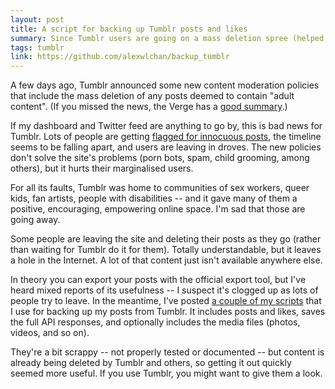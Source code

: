 ```yaml
---
layout: post
title: A script for backing up Tumblr posts and likes
summary: Since Tumblr users are going on a mass deletion spree (helped by the Tumblr staff), some scripts to save content before it's too late.
tags: tumblr
link: https://github.com/alexwlchan/backup_tumblr
---
```


A few days ago, Tumblr announced some new content moderation policies that include the mass deletion of any posts deemed to contain "adult content".
(If you missed the news, the Verge has a [good summary](https://www.theverge.com/2018/12/3/18123752/tumblr-adult-content-porn-ban-date-explicit-changes-why-safe-mode).)

If my dashboard and Twitter feed are anything to go by, this is bad news for Tumblr.
Lots of people are getting [flagged for innocuous posts](http://the-earth-story.com/post/180769626996/flags), the timeline seems to be falling apart, and users are leaving in droves.
The new policies don't solve the site's problems (porn bots, spam, child grooming, among others), but it hurts their marginalised users.

For all its faults, Tumblr was home to communities of sex workers, queer kids, fan artists, people with disabilities -- and it gave many of them a positive, encouraging, empowering online space.
I'm sad that those are going away.

Some people are leaving the site and deleting their posts as they go (rather than waiting for Tumblr do it for them).
Totally understandable, but it leaves a hole in the Internet.
A lot of that content just isn't available anywhere else.

In theory you can export your posts with the official export tool, but I've heard mixed reports of its usefulness -- I suspect it's clogged up as lots of people try to leave.
In the meantime, I've posted [a couple of my scripts](https://github.com/alexwlchan/backup_tumblr) that I use for backing up my posts from Tumblr.
It includes posts and likes, saves the full API responses, and optionally includes the media files (photos, videos, and so on).

They're a bit scrappy -- not properly tested or documented -- but content is already being deleted by Tumblr and others, so getting it out quickly seemed more useful.
If you use Tumblr, you might want to give them a look.
